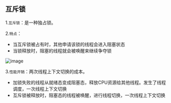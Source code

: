## 互斥锁

1.`互斥锁`：是一种独占锁。

2.`特点`：

- 当互斥锁被占有时，其他申请该锁的线程会进入阻塞状态
- 当锁释放时，阻塞的线程就会被唤醒来继续争夺锁

![image](https://tva2.sinaimg.cn/large/0085EwgIgy1gtj2xys9nxj60q40u744402.jpg)

3.`性能开销`：两次线程上下文切换的成本。

- 加锁失败的线程从就绪态变成阻塞态，释放CPU资源给其他线程。发生了线程调度，一次线程上下文切换
- 互斥锁被释放时，阻塞态的线程被唤醒，进行线程切换，一次线程上下文切换